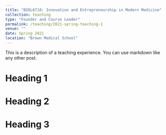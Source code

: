 ```yaml
---
title: "BIOL6710: Innovation and Entrepreneurship in Modern Medicine"
collection: teaching
type: "Founder and Course Leader"
permalink: /teaching/2021-spring-teaching-1
venue: ""
date: Spring 2021
location: "Brown Medical School"
---
```


This is a description of a teaching experience. You can use markdown like any other post.

Heading 1
======

Heading 2
======

Heading 3
======
